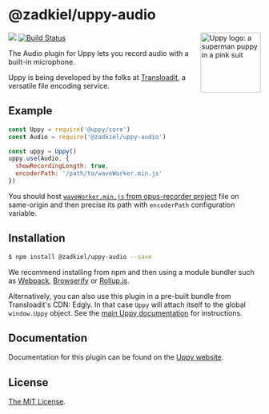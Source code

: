 # @zadkiel/uppy-audio

<img src="https://uppy.io/images/logos/uppy-dog-head-arrow.svg" width="120" alt="Uppy logo: a superman puppy in a pink suit" align="right">

<a href="https://www.npmjs.com/package/@zadkiel/uppy-audio"><img src="https://img.shields.io/npm/v/@zadkiel/uppy-audio.svg?style=flat-square"></a>
<a href="https://travis-ci.org/transloadit/uppy"><img src="https://img.shields.io/travis/transloadit/uppy/master.svg?style=flat-square" alt="Build Status"></a>

The Audio plugin for Uppy lets you record audio with a built-in microphone.

Uppy is being developed by the folks at [Transloadit](https://transloadit.com), a versatile file encoding service.

## Example

```js
const Uppy = require('@uppy/core')
const Audio = require('@zadkiel/uppy-audio')

const uppy = Uppy()
uppy.use(Audio, {
  showRecordingLength: true,
  encoderPath: '/path/to/waveWorker.min.js'
})
```

You should host [`waveWorker.min.js` from opus-recorder project](https://github.com/chris-rudmin/opus-recorder/blob/master/dist/waveWorker.min.js) file on same-origin and then precise its path with `encoderPath` configuration variable. 

## Installation

```bash
$ npm install @zadkiel/uppy-audio --save
```

We recommend installing from npm and then using a module bundler such as [Webpack](https://webpack.js.org/), [Browserify](http://browserify.org/) or [Rollup.js](http://rollupjs.org/).

Alternatively, you can also use this plugin in a pre-built bundle from Transloadit's CDN: Edgly. In that case `Uppy` will attach itself to the global `window.Uppy` object. See the [main Uppy documentation](https://uppy.io/docs/#Installation) for instructions.

## Documentation

Documentation for this plugin can be found on the [Uppy website](https://uppy.io/docs/audio).

## License

[The MIT License](./LICENSE).
